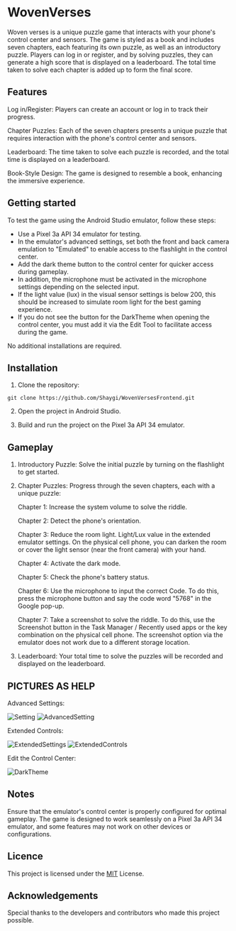 # WovenVerses

Woven verses is a unique puzzle game that interacts with your phone's control center and sensors. The game is styled as a book and includes seven chapters, each featuring its own puzzle, as well as an introductory puzzle. Players can log in or register, and by solving puzzles, they can generate a high score that is displayed on a leaderboard. The total time taken to solve each chapter is added up to form the final score.

## Features

Log in/Register: Players can create an account or log in to track their progress.

Chapter Puzzles: Each of the seven chapters presents a unique puzzle that requires interaction with the phone's control center and sensors.

Leaderboard: The time taken to solve each puzzle is recorded, and the total time is displayed on a leaderboard.

Book-Style Design: The game is designed to resemble a book, enhancing the immersive experience.

## Getting started

To test the game using the Android Studio emulator, follow these steps:

- Use a Pixel 3a API 34 emulator for testing.
- In the emulator's advanced settings, set both the front and back camera emulation to "Emulated" to enable access to the flashlight in the control center.
- Add the dark theme button to the control center for quicker access during gameplay.
- In addition, the microphone must be activated in the microphone settings depending on the selected input.
- If the light value (lux) in the visual sensor settings is below 200, this should be increased to simulate room light for the best gaming experience.
- If you do not see the button for the DarkTheme when opening the control center, you must add it via the Edit Tool to facilitate access during the game.

No additional installations are required.

## Installation

1. Clone the repository:
~~~git
git clone https://github.com/Shaygi/WovenVersesFrontend.git
~~~
2. Open the project in Android Studio.

3. Build and run the project on the Pixel 3a API 34 emulator.

## Gameplay

1. Introductory Puzzle: Solve the initial puzzle by turning on the flashlight to get started.

2. Chapter Puzzles: Progress through the seven chapters, each with a unique puzzle:
   
   Chapter 1: Increase the system volume to solve the riddle.

   Chapter 2: Detect the phone's orientation.
   
   Chapter 3: Reduce the room light. Light/Lux value in the extended emulator settings. On the physical cell phone, you can darken the room or cover the light sensor (near the front camera) with your hand.
   
   Chapter 4: Activate the dark mode.
   
   Chapter 5: Check the phone's battery status.
   
   Chapter 6: Use the microphone to input the correct Code. To do this, press the microphone button and say the code word "5768" in the Google pop-up.
   
   Chapter 7: Take a screenshot to solve the riddle. To do this, use the Screenshot button in the Task Manager / Recently used apps or the key combination on the physical cell phone. The screenshot option via the emulator does not work due to a different storage location. 

4. Leaderboard: Your total time to solve the puzzles will be recorded and displayed on the leaderboard.

## PICTURES AS HELP
Advanced Settings:

![Setting](https://github.com/Shaygi/VerseVerwebt/assets/104787845/12ae4895-5088-470f-a49b-35d9fb33f475)
![AdvancedSetting](https://github.com/Shaygi/VerseVerwebt/assets/104787845/13a0a0bc-1b0a-4c36-adcb-36b9a09cea5b)

Extended Controls: 

![ExtendedSettings](https://github.com/Shaygi/VerseVerwebt/assets/104787845/ffe02999-e0b6-4276-b4f0-361e07013e13)
![ExtendedControls](https://github.com/Shaygi/VerseVerwebt/assets/104787845/b9da8009-f5df-402f-8e6c-29ac867bf556)


Edit the Control Center: 

![DarkTheme](https://github.com/Shaygi/VerseVerwebt/assets/104787845/b683f421-0bef-409b-85eb-f2b0c5968a2c)



## Notes

Ensure that the emulator's control center is properly configured for optimal gameplay.
The game is designed to work seamlessly on a Pixel 3a API 34 emulator, and some features may not work on other devices or configurations.

## Licence

This project is licensed under the [MIT](https://choosealicense.com/licenses/mit/) License.



## Acknowledgements

Special thanks to the developers and contributors who made this project possible.
